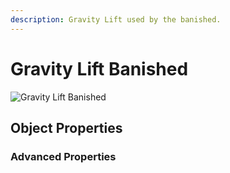 ```yaml
---
description: Gravity Lift used by the banished.
---
```


# Gravity Lift Banished

![Gravity Lift Banished](../../../.gitbook/assets/images/objects/gameplay/launchers-lifts/gravity-lift-banished.png)

## Object Properties

### Advanced Properties
